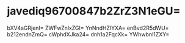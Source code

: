 # javediq96700847b2ZrZ3N1eGU=
bXV4aGRjenI=
ZWFwZnlxZGI=
YnNndHZlYXA=
enBvd2R5dWU=
b212endnZmQ=
cWphdXJka24=
dnh1a2FqcXk=
YWhwbnl1ZXY=
